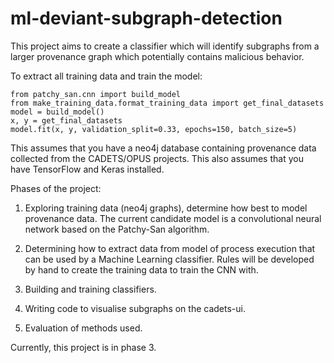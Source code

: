 # ml-deviant-subgraph-detection
This project aims to create a classifier which will identify subgraphs from a larger provenance graph which potentially contains malicious behavior.

To extract all training data and train the model:
```
from patchy_san.cnn import build_model
from make_training_data.format_training_data import get_final_datasets
model = build_model()
x, y = get_final_datasets
model.fit(x, y, validation_split=0.33, epochs=150, batch_size=5)
```

This assumes that you have a neo4j database containing provenance data collected from the CADETS/OPUS projects. This also
assumes that you have TensorFlow and Keras installed.

Phases of the project:
1) Exploring training data (neo4j graphs), determine how best to model provenance data. The current candidate model is a convolutional neural network based on the Patchy-San algorithm.

2) Determining how to extract data from model of process execution that can be used by a Machine Learning classifier. Rules will be developed by hand to create the training data to train the CNN with.

3) Building and training classifiers.

4) Writing code to visualise subgraphs on the cadets-ui.

5) Evaluation of methods used.

Currently, this project is in phase 3.
